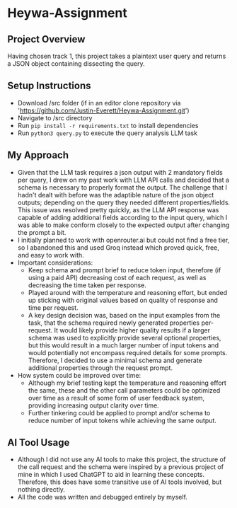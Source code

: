 # Heywa-Assignment

## Project Overview

Having chosen track 1, this project takes a plaintext user query and returns a JSON object containing dissecting the query.

## Setup Instructions

- Download /src folder (if in an editor clone repository via 'https://github.com/Justin-Everett/Heywa-Assignment.git')
- Navigate to /src directory
- Run `pip install -r requirements.txt` to install dependencies
- Run `python3 query.py` to execute the query analysis LLM task

## My Approach

- Given that the LLM task requires a json output with 2 mandatory fields per query, I drew on my past work with LLM API calls and decided that a schema is necessary to properly format the output. The challenge that I hadn't dealt with before was the adaptible nature of the json object outputs; depending on the query they needed different properties/fields. This issue was resolved pretty quickly, as the LLM API response was capable of adding additional fields according to the input query, which I was able to make conform closely to the expected output after changing the prompt a bit.
- I initially planned to work with openrouter.ai but could not find a free tier, so I abandoned this and used Groq instead which proved quick, free, and easy to work with.
- Important considerations:
  - Keep schema and prompt brief to reduce token input, therefore (if using a paid API) decreasing cost of each request, as well as decreasing the time taken per response.
  - Played around with the temperature and reasoning effort, but ended up sticking with original values based on quality of response and time per request.
  - A key design decision was, based on the input examples from the task, that the schema required newly generated properties per-request. It would likely provide higher quality results if a larger schema was used to explicitly provide several optional properties, but this would result in a much larger number of input tokens and would potentially not encompass required details for some prompts. Therefore, I decided to use a minimal schema and generate additional properties through the request prompt.
- How system could be improved over time:
  - Although my brief testing kept the temperature and reasoning effort the same, these and the other call parameters could be optimized over time as a result of some form of user feedback system, providing increasing output clarity over time.
  - Further tinkering could be applied to prompt and/or schema to reduce number of input tokens while achieving the same output.

## AI Tool Usage

- Although I did not use any AI tools to make this project, the structure of the call request and the schema were inspired by a previous project of mine in which I used ChatGPT to aid in learning these concepts. Therefore, this does have some transitive use of AI tools involved, but nothing directly.
- All the code was written and debugged entirely by myself.

